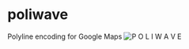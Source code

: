 # poliwave
Polyline encoding for Google Maps
![P O L I W A V E](http://img.ifcdn.com/images/46f8f714630c306553dd7e76dcc2a62a1536b4ef2779c894cd618d448dd6c17b_3.jpg)
